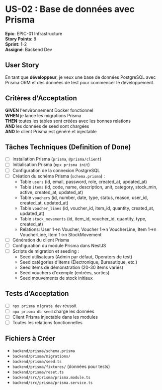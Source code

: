 # US-02 : Base de données avec Prisma

**Epic**: EPIC-01 Infrastructure  
**Story Points**: 8  
**Sprint**: 1-2  
**Assigné**: Backend Dev  

## User Story

En tant que **développeur**, je veux une base de données PostgreSQL avec Prisma ORM et des données de test pour commencer le développement.

## Critères d'Acceptation

**GIVEN** l'environnement Docker fonctionnel  
**WHEN** je lance les migrations Prisma  
**THEN** toutes les tables sont créées avec les bonnes relations  
**AND** les données de seed sont chargées  
**AND** le client Prisma est généré et injectable  

## Tâches Techniques (Definition of Done)

- [ ] Installation Prisma (`prisma`, `@prisma/client`)
- [ ] Initialisation Prisma (`npx prisma init`)
- [ ] Configuration de la connexion PostgreSQL
- [ ] Création du schéma Prisma (`schema.prisma`) :
  - Table `users` (id, email, password, role, created_at, updated_at)
  - Table `items` (id, code, name, description, unit, category, stock_min, active, created_at, updated_at)
  - Table `vouchers` (id, number, date, type, status, reason, user_id, created_at, updated_at)
  - Table `voucher_lines` (id, voucher_id, item_id, quantity, created_at, updated_at)
  - Table `stock_movements` (id, item_id, voucher_id, quantity, type, created_at)
  - Relations: User 1→n Voucher, Voucher 1→n VoucherLine, Item 1→n VoucherLine, Item 1→n StockMovement
- [ ] Génération du client Prisma
- [ ] Configuration du module Prisma dans NestJS
- [ ] Scripts de migration et seeding :
  - Seed utilisateurs (Admin par défaut, Operators de test)
  - Seed catégories d'items (Électronique, Bureautique, etc.)
  - Seed items de démonstration (20-30 items variés)
  - Seed vouchers d'exemple (entrées, sorties)
  - Seed mouvements de stock initiaux

## Tests d'Acceptation

- [ ] `npx prisma migrate dev` réussit
- [ ] `npx prisma db seed` charge les données
- [ ] Client Prisma injectable dans les modules
- [ ] Toutes les relations fonctionnelles

## Fichiers à Créer

- `backend/prisma/schema.prisma`
- `backend/prisma/migrations/`
- `backend/prisma/seed.ts`
- `backend/prisma/fixtures/` (données pour tests)
- `backend/prisma/reset.ts`
- `backend/src/prisma/prisma.module.ts`
- `backend/src/prisma/prisma.service.ts`